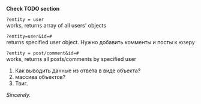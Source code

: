 **Check TODO section**

`?entity = user`  
works, returns array of all users' objects

`?entity=user&id=#`   
returns specified user object.
Нужно добавить комменты и посты к юзеру


`?entity = post/comment&id=#`    
works, returns all posts/comments by specified user


1. Как выводить данные из ответа в виде объекта? 
2. массива объектов? 
3. Твиг.

_Sincerely._